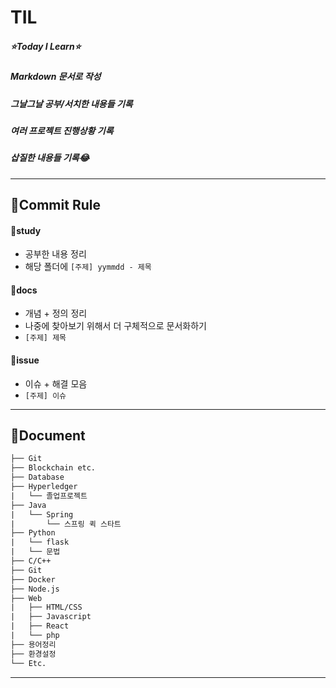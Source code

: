 # TIL 
##### ⭐Today I Learn⭐   
##### Markdown 문서로 작성  
##### 그날그날 공부/서치한 내용들 기록
##### 여러 프로젝트 진행상황 기록
##### 삽질한 내용들 기록😂
  
  
---


## 🍑Commit Rule

#### 📌study

- 공부한 내용 정리
- 해당 폴더에 `[주제] yymmdd - 제목`  
  
  

#### 📌docs

- 개념 + 정의 정리
- 나중에 찾아보기 위해서 더 구체적으로 문서화하기
- `[주제] 제목`  



#### 📌issue 

- 이슈 + 해결 모음
- `[주제] 이슈`  
  
---

## 🍓Document


```default
├── Git
├── Blockchain etc.
├── Database
├── Hyperledger
|   └── 졸업프로젝트
├── Java
|   └── Spring
|       └── 스프링 퀵 스타트
├── Python
|   └── flask
|   └── 문법
├── C/C++
├── Git
├── Docker
├── Node.js
├── Web
|   ├── HTML/CSS
|   ├── Javascript
|   ├── React
|   └── php
├── 용어정리
├── 환경설정
└── Etc.
```
  
  
---
